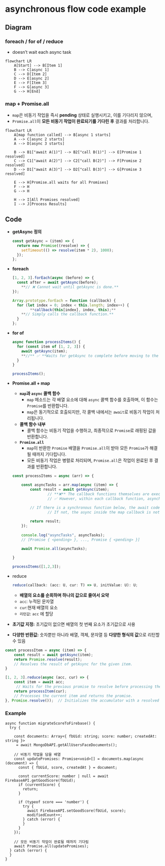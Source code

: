 # asynchronous flow code example

## Diagram

### foreach / for of / reduce

- doesn’t wait each async task

```mermaid
flowchart LR
    A[Start] --> B[Item 1]
    B --> C[async 1]
    C --> D[Item 2]
    D --> E[async 2]
    E --> F[Item 3]
    F --> G[async 3]
    G --> H[End]
```

### map + Promise.all

  - `map`은 비동기 작업을 즉시 **pending** 상태로 실행시키고, 이를 기다리지 않으며,
  - `Promise.all`이 **모든 비동기 작업이 완료되기를 기다린 후** 결과를 처리합니다.

```mermaid
flowchart LR
    A[map function called] --> B[async 1 starts]
    A --> C[async 2 starts]
    A --> D[async 3 starts]
    
    B --> B1["await A(1)"] --> B2["call B(1)"] --> E[Promise 1 resolved]
    C --> C1["await A(2)"] --> C2["call B(2)"] --> F[Promise 2 resolved]
    D --> D1["await A(3)"] --> D2["call B(3)"] --> G[Promise 3 resolved]
    
    E --> H[Promise.all waits for all Promises]
    F --> H
    G --> H
    
    H --> I[All Promises resolved]
    I --> J[Process Results]

```

## Code

- **getAsync 정의**
    
    ```jsx
    const getAsync = (item) => {
      return new Promise((resolve) => {
        setTimeout(() => resolve(item * 2), 1000);
      });
    };
    ```
    
- **foreach**
    
    ```jsx
    [1, 2, 3].forEach(async (before) => {
      const after = await getAsync(before);
    	**// ❌ Cannot wait until getAsync is done.**
    });
    
    Array.prototype.forEach = function (callback) {
      for (let index = 0; index < this.length; index++) {
    		**callback(this[index], index, this);**
        **// Simply calls the callback function.**
      }
    };
    ```
    
- **for of**
    
    ```jsx
    async function processItems() {
      for (const item of [1, 2, 3]) {
        await getAsync(item);
        **//** ✅ **Waits for getAsync to complete before moving to the next item.**
      }
    }
    
    processItems();
    ```
    
- **Promise.all + map**
    - **`map`과 `async` 콜백 함수**
        - `map` 메소드는 각 배열 요소에 대해 `async` 콜백 함수를 호출하며, 이 함수는 `Promise`를 반환합니다.
        - `map`은 동기적으로 호출되지만, 각 콜백 내에서는 `await`로 비동기 작업이 처리됩니다.
    - **콜백 함수 내부**
        - 콜백 함수는 비동기 작업을 수행하고, 최종적으로 `Promise`로 래핑된 값을 반환합니다.
    - **`Promise.all`**
        - `map`이 반환한 `Promise` 배열을 `Promise.all`이 받아 모든 `Promise`가 해결될 때까지 기다립니다.
        - 모든 비동기 작업은 병렬로 처리되며, `Promise.all`은 작업이 완료된 후 결과를 반환합니다.
    
    ```jsx
    const processItems = async (arr) => {
    
        const asyncTasks = arr.map(async (item) => {
            const result = await getAsync(item);
    				// **❌** The callback functions themselves are executed asynchronously and in parallel.
    				// ✅ However, within each callback function, asynchronous tasks are handled in a synchronous flow.
            
            // If there is a synchronous function below, the await code is valid.
    				// If not, the async inside the map callback is not needed.
    
            return result;
        });
        
        console.log("asyncTasks", asyncTasks);
        // [Promise { <pending> }, ..., Promise { <pending> }]
        
        await Promise.all(asyncTasks);
    
    }    
    
    processItems([1,2,3]);
    ```
    
- reduce
    
    ```jsx
    reduce(callback: (acc: U, cur: T) => U, initValue: U): U;
    ```
    
    - **배열의 요소를 순회하며 하나의 값으로 줄여서 요약**
    - `acc`:  누적된 문자열
    - `cur`:현재 배열의 요소
    - `리턴값`: `acc` 에 할당
- **초기값 지정:** 초기값이 없으면 배열의 첫 번째 요소가 초기값으로 사용
- **다양한 반환값:** 숫자뿐만 아니라 배열, 객체, 문자열 등 **다양한 형식의 값**으로 리턴할 수 있음

```jsx
const processItem = async (item) => {
    const result = await getAsync(item);
    return Promise.resolve(result); 
    // Resolves the result of getAsync for the given item.
}

[1, 2, 3].reduce(async (acc, cur) => {
    const item = await acc;
     // Waits for the previous promise to resolve before processing the current item.
    return processItem(cur); 
    // Processes the current item and returns the promise.
}, Promise.resolve());  // Initializes the accumulator with a resolved promise to start the chain.
```

### Example

```tsx
async function migrateScoreToFirebase() {
  try {

    const documents: Array<{ fbUid: string; score: number; createdAt: string }>
     = await MongoDbAPI.getAllUsersFaceDocuments();

    // 비동기 작업을 담을 배열
    const updatePromises: Promise<void>[] = documents.map(async (document) => {
      const { fbUid, score, createdAt } = document;

      const currentScore: number | null = await FirebaseAPI.getGoodScore(fbUid);
      if (currentScore) {
        return;
      }

      if (typeof score === 'number') {
        try {
          await FirebaseAPI.setGoodScore(fbUid, score);
          modifiedCount++;
        } catch (error) {
        }
      }
    });
    
    // 모든 비동기 작업이 완료될 때까지 기다림
    await Promise.all(updatePromises);
  } catch (error) {
  }
}
```